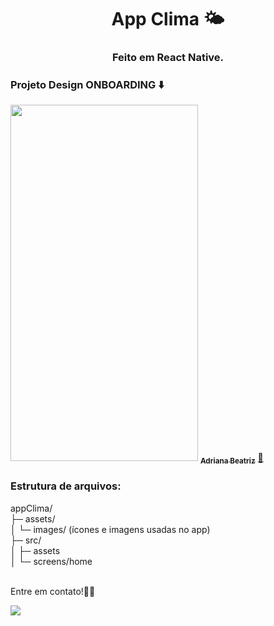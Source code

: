<h1 align="center">
App Clima 🌤️

<h3 align="center">
Feito em React Native. 

### Projeto Design ONBOARDING ⬇️

<img src="fotoClima.jpg" height="570" width="300">

<a href="https://www.linkedin.com/in/adrianabeatriz3">
 <sub><b>Adriana Beatriz</b></sub></a>  <a href="https://www.linkedin.com/in/adrianabeatriz3" title="LinkedIn">🚀</a>

 ### Estrutura de arquivos:

 appClima/ <br>
├─ assets/ <br>
│  └─ images/   (ícones e imagens usadas no app) <br>
├─ src/ <br>
│  ├─ assets <br>
│  └─ screens/home

<br> Entre em contato!👋🏽 </br>

 <div> 
  <a href="https://www.linkedin.com/in/adrianabeatriz3" target="_blank"><img src="https://img.shields.io/badge/-LinkedIn-%230077B5?style=for-the-badge&logo=linkedin&logoColor=white" target="_blank"></a> 
</div>
